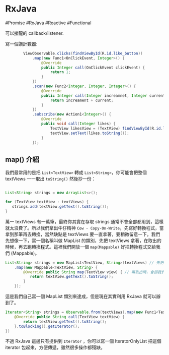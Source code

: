 # RxJava

\#Promise \#RxJava \#Reactive \#Functional

可以接龍的 callback/listener.

寫一個讚計數器:

```java
        ViewObservable.clicks(findViewById(R.id.like_button))
            .map(new Func1<OnClickEvent, Integer>() {
                @Override
                public Integer call(OnClickEvent clickEvent) {
                    return 1;
                }
            })
            .scan(new Func2<Integer, Integer, Integer>() {
                @Override
                public Integer call(Integer increamnet, Integer current) {
                    return increament + current;
                }
            })
            .subscribe(new Action1<Integer>() {
                @Override
                public void call(Integer likes) {
                    TextView likesView = (TextView) findViewById(R.id.likes_view);
                    textView.setText(likes.toString());
                }
            });
```

## map() 介紹

我們最常用的是把 `List<TextView>` 轉成 `List<String>`，你可能會把整個 textViews 一一取出 `toString()` 然後抄一份：

```java

List<String> strings = new ArrayList<>();

for (TextView textView : textViews) {
   strings.add(textView.getText().toString());
}
```

萬一 textViews 有一萬筆，最終你其實在存取 strings 通常不會全部都用到，這樣就太浪費了。所以我們拿出牛仔精神 `Cow - Copy-On-Write`，先寫好轉換程式，當拿到那筆再去轉換，當然缺點是 textViews 要一直拿著，要稍微留意一下。我們先想像一下，寫一個名稱叫做 MapList 的類別，先把 textViews 拿著，在取出的時候，再去跑轉換程式。這裡我們開放一個 ```map(Mappable)``` 好把轉換程式交給我們 (Mappable)。

```java
List<String> strings = new MapList<TextView, String>(textViews) // 先把 textViews 拿著
    .map(new Mappable<TextView, String> {
        @Override public String map(TextView view) { // 再取出時，會請我們轉換
           return textView.getText().toString();
        }
    });
```

這是我們自己寫一個 MapList 類別來達成，但是現在其實利用 RxJava 就可以辦到了。

```java
Iterator<String> strings = Observable.from(textViews).map(new Func1<TextView, String>() {
    @Override public String call(TextView textView) {
        return textView.getText().toString();
    }.toBlocking().getIterator();
})
```

不過 RxJava 這邊只有提供到 ```Iterator``` ，你可以寫一個 IteratorOnlyList 把這個 iterator 包起來，方便傳遞，雖然很多操作都殘缺。





